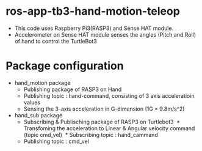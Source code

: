 # ros-app-tb3-hand-motion-teleop
* This code uses Raspberry Pi3(RASP3) and Sense HAT module.
* Accelerometer on Sense HAT module senses the angles (Pitch and Roll) of hand to control the TurtleBot3 

# Package configuration
* hand_motion package 
  * Publishing package of RASP3 on Hand 
  * Publishing topic : hand-command, consisting of 3 axis acceleratioin values
  * Sensing the 3-axis acceleration in G-dimension (1G = 9.8m/s^2) 
* hand_sub package 
  * Subscribing & Publisching package of RASP3 on Turtlebot3 
  * Transfoming the acceleration to Linear & Angular velocity command (topic cmd_vel)
  * Subscribing topic : hand_cammand
  * Publishing topic : cmd_vel
 
